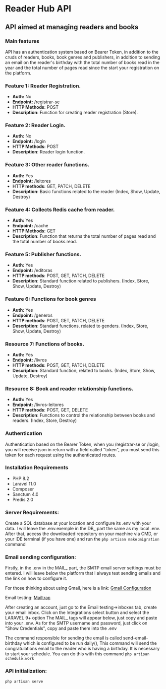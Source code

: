 # Reader Hub API

## API aimed at managing readers and books

### Main features

API has an authentication system based on Bearer Token, in addition to the cruds of readers, books, book genres and publishers, in addition to sending an email on the reader's birthday with the total number of books read in the year and the total number of pages read since the start your registration on the platform.

### Feature 1: Reader Registration.

- **Auth:** No 
- **Endpoint:** /registrar-se 
- **HTTP Methods:** POST 
- **Description:** Function for creating reader registration (Store).

### Feature 2: Reader Login.

- **Auth:** No 
- **Endpoint:** /login 
- **HTTP Methods:** POST 
- **Description:** Reader login function.

### Feature 3: Other reader functions.

- **Auth:** Yes 
- **Endpoint:** /leitores 
- **HTTP methods:** GET, PATCH, DELETE 
- **Description:** Basic functions related to the reader (Index, Show, Update, Destroy)

### Feature 4: Collects Redis cache from reader.

- **Auth:** Yes 
- **Endpoint:** /cache 
- **HTTP Methods:** GET 
- **Description:** Function that returns the total number of pages read and the total number of books read.

### Feature 5: Publisher functions.

- **Auth:** Yes 
- **Endpoint:** /editoras 
- **HTTP methods:** POST, GET, PATCH, DELETE 
- **Description:** Standard function related to publishers. (Index, Store, Show, Update, Destroy)

### Feature 6: Functions for book genres

- **Auth:** Yes 
- **Endpoint:** /generos 
- **HTTP methods:** POST, GET, PATCH, DELETE 
- **Description:** Standard functions, related to genders. (Index, Store, Show, Update, Destroy)

### Resource 7: Functions of books.

- **Auth:** Yes 
- **Endpoint:** /livros 
- **HTTP methods:** POST, GET, PATCH, DELETE 
- **Description:** Standard function, related to books. (Index, Store, Show, Update, Destroy)

### Resource 8: Book and reader relationship functions.

- **Auth:** Yes 
- **Endpoint:** /livros-leitores 
- **HTTP methods:** POST, GET, DELETE 
- **Description:** Functions to control the relationship between books and readers. (Index, Store, Destroy)

### Authentication 

Authentication based on the Bearer Token, when you /registrar-se or /login, you will receive json in return with a field called "token", you must send this token for each request using the authenticated routes.

### Installation Requirements

- PHP 8.2 
- Laravel 11.0 
- Composer 
- Sanctum 4.0 
- Predis 2.0

### Server Requirements:

Create a SQL database at your location and configure its .env with your data. I will leave the .env.exemple in the DB_ part the same as my local .env. After that, access the downloaded repository on your machine via CMD, or your IDE terminal (if you have one) and run the `php artisan make:migration` command

### Email sending configuration:

Firstly, in the .env in the MAIL_ part, the SMTP email server settings must be entered. I will leave below the platform that I always test sending emails and the link on how to configure it.

For those thinking about using Gmail, here is a link: [Gmail Configuration](https://support.google.com/accounts/answer/6010255?hl=pt-BR&sjid=8074746018313122746-SA)

Email testing: [Mailtrap](https://mailtrap.io/)

After creating an account, just go to the Email testing->inboxes tab, create your email inbox. Click on the Integrations select button and select the LARAVEL 9+ option The MAIL_ tags will appear below, just copy and paste into your .env. As for the SMTP username and password, just click on "Show Credentials", copy and paste them into the .env

The command responsible for sending the email is called send-email-birthday which is configured to be run daily(), This command will send the congratulations email to the reader who is having a birthday. It is necessary to start your schedule. You can do this with this command `php artisan schedule:work`

### API initialization:

`php artisan serve`
